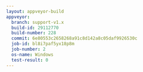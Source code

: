 ```yaml
---
layout: appveyor-build
appveyor:
  branch: support-v1.x
  build-id: 29112770
  build-number: 228
  commit: 6e80553c2658268a91c8d142a8c05daf9926530c
  job-id: bl8i7paf5yx18p8m
  job-number: 2
  os-name: Windows
  test-result: 0
---
```

